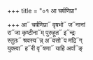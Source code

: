 +++
title = "०१ आ चर्षणिप्रा"

+++
आ᳓ चर्षणिप्रा᳓ वृषभो᳓ ज᳓नानां  
रा᳓जा कृष्टीना᳓म् पुरुहूत᳓ इ᳓न्द्रः  
स्तुतः᳓ श्रवस्य᳓न्न् अ᳓वसो᳓प मद्रि᳓ग्  
युक्त्वा᳓ ह᳓री वृ᳓षणा᳓ याहि अर्वा᳓ङ्